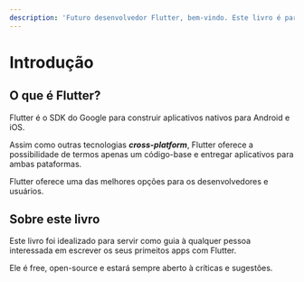 ```yaml
---
description: 'Futuro desenvolvedor Flutter, bem-vindo. Este livro é para você.'
---
```


# Introdução

## O que é Flutter?

Flutter é o SDK do Google para construir aplicativos nativos para Android e iOS.

Assim como outras tecnologias _**cross-platform**_, Flutter oferece a possibilidade de termos apenas um código-base e entregar aplicativos para ambas pataformas.

Flutter oferece uma das melhores opções para os desenvolvedores e usuários.

## Sobre este livro

Este livro foi idealizado para servir como guia à qualquer pessoa interessada em escrever os seus primeitos apps com Flutter. 

Ele é free, open-source e estará sempre aberto à críticas e sugestões.     



 

